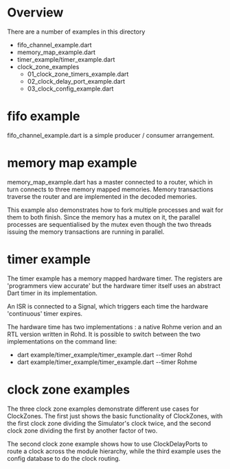 # Overview

There are a number of examples in this directory

- fifo_channel_example.dart
- memory_map_example.dart
- timer_example/timer_example.dart
- clock_zone_examples
  - 01_clock_zone_timers_example.dart
  - 02_clock_delay_port_example.dart
  - 03_clock_config_example.dart

# fifo example
fifo_channel_example.dart is a simple producer / consumer arrangement.

# memory map example

memory_map_example.dart has a master connected to a router, which in turn connects to three memory mapped memories. Memory transactions traverse the router and are implemented in the decoded memories.

This example also demonstrates how to fork multiple processes and wait for them to both finish. Since the memory has a mutex on it, the parallel processes are sequentialised by the mutex even though the two threads issuing the memory transactions are running in parallel.

# timer example

The timer example has a memory mapped hardware timer. The registers are 'programmers view accurate' but the hardware timer itself uses an abstract Dart timer in its implementation.

An ISR is connected to a Signal, which triggers each time the hardware 'continuous' timer expires.

The hardware time has two implementations : a native Rohme verion and an RTL version written in Rohd. It is possible to switch between the two implementations on the command line:
- dart example/timer_example/timer_example.dart --timer Rohd
- dart example/timer_example/timer_example.dart --timer Rohme

# clock zone examples

The three clock zone examples demonstrate different use cases for ClockZones. The first just shows the basic functionality of ClockZones, with the first clock zone dividing the Simulator's clock twice, and the second clock zone dividing the first by another factor of two.

The second clock zone example shows how to use ClockDelayPorts to route a clock across the module hierarchy, while the third example uses the config database to do the clock routing.
